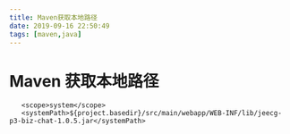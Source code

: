 ```yaml
---
title: Maven获取本地路径
date: 2019-09-16 22:50:49
tags: [maven,java]
---
```


# Maven 获取本地路径

```
   <scope>system</scope>        
   <systemPath>${project.basedir}/src/main/webapp/WEB-INF/lib/jeecg-p3-biz-chat-1.0.5.jar</systemPath>
```

